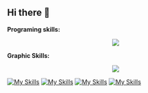 ## Hi there 👋

<!--
**dXRtinXb/dXRtinXb** is a ✨ _special_ ✨ repository because its `README.md` (this file) appears on your GitHub profile.

Here are some ideas to get you started:

- 🔭 I’m currently working on ...
- 🌱 I’m currently learning ...
- 👯 I’m looking to collaborate on ...
- 🤔 I’m looking for help with ...
- 💬 Ask me about ...
- 📫 How to reach me: ...
- 😄 Pronouns: ...
- ⚡ Fun fact: ...
-->








**Programing skills:**



<p align="center">
  <a href="https://skillicons.dev">
    <img src="[https://skillicons.dev/icons?i=html,css,vscode,java]" />
  </a>
</p>















**Graphic Skills:**


<p align="center">
  <a href="https://skillicons.dev">
    <img src="[https://skillicons.dev/icons?i=ai,ae,ps,pr]" />
  </a>
</p>



[![My Skills](https://skillicons.dev/icons?i=ai)](https://skillicons.dev)
[![My Skills](https://skillicons.dev/icons?i=ae)](https://skillicons.dev)
[![My Skills](https://skillicons.dev/icons?i=ps)](https://skillicons.dev)
[![My Skills](https://skillicons.dev/icons?i=pr)](https://skillicons.dev)






